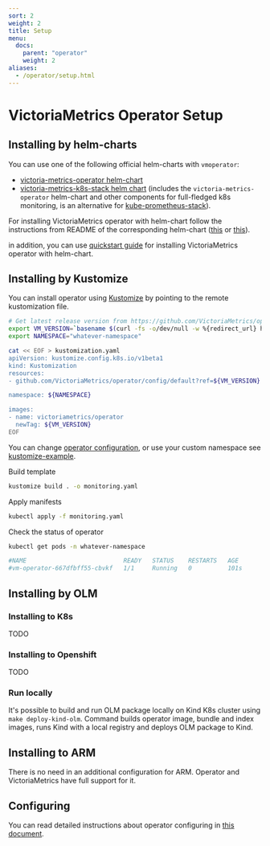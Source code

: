 ```yaml
---
sort: 2
weight: 2
title: Setup
menu:
  docs:
    parent: "operator"
    weight: 2
aliases:
  - /operator/setup.html
---
```


# VictoriaMetrics Operator Setup

## Installing by helm-charts

You can use one of the following official helm-charts with `vmoperator`:

- [victoria-metrics-operator helm-chart](https://github.com/VictoriaMetrics/helm-charts/blob/master/charts/victoria-metrics-operator/README.md)
- [victoria-metrics-k8s-stack helm chart](https://github.com/VictoriaMetrics/helm-charts/blob/master/charts/victoria-metrics-k8s-stack/README.md)
  (includes the `victoria-metrics-operator` helm-chart and other components for full-fledged k8s monitoring, is an alternative for [kube-prometheus-stack](https://github.com/prometheus-community/helm-charts/tree/main/charts/kube-prometheus-stack)).

For installing VictoriaMetrics operator with helm-chart follow the instructions from README of the corresponding helm-chart
([this](https://github.com/VictoriaMetrics/helm-charts/blob/master/charts/victoria-metrics-operator/README.md)
or [this](https://github.com/VictoriaMetrics/helm-charts/blob/master/charts/victoria-metrics-k8s-stack/README.md)).

in addition, you can use [quickstart guide](./quick-start.md) for 
installing VictoriaMetrics operator with helm-chart.

## Installing by Kustomize

You can install operator using [Kustomize](https://kustomize.io/) by pointing to the remote kustomization file.

```sh
# Get latest release version from https://github.com/VictoriaMetrics/operator/releases/latest
export VM_VERSION=`basename $(curl -fs -o/dev/null -w %{redirect_url} https://github.com/VictoriaMetrics/operator/releases/latest)`
export NAMESPACE="whatever-namespace"

cat << EOF > kustomization.yaml
apiVersion: kustomize.config.k8s.io/v1beta1
kind: Kustomization
resources:
- github.com/VictoriaMetrics/operator/config/default?ref=${VM_VERSION}

namespace: ${NAMESPACE}

images:
- name: victoriametrics/operator
  newTag: ${VM_VERSION}
EOF
```

You can change [operator configuration](#configuring), or use your custom namespace see [kustomize-example](https://github.com/YuriKravetc/yurikravetc.github.io/tree/main/Operator/kustomize-example).

Build template

```sh
kustomize build . -o monitoring.yaml
```

Apply manifests

```sh
kubectl apply -f monitoring.yaml
```

Check the status of operator

```sh
kubectl get pods -n whatever-namespace

#NAME                           READY   STATUS    RESTARTS   AGE
#vm-operator-667dfbff55-cbvkf   1/1     Running   0          101s
```

## Installing by OLM

### Installing to K8s

TODO

### Installing to Openshift

TODO

### Run locally

It's possible to build and run OLM package locally on Kind K8s cluster using `make deploy-kind-olm`.
Command builds operator image, bundle and index images, runs Kind with a local registry and deploys OLM package to Kind.

## Installing to ARM

There is no need in an additional configuration for ARM. Operator and VictoriaMetrics have full support for it.

## Configuring

You can read detailed instructions about operator configuring in [this document](./configuration.md).
